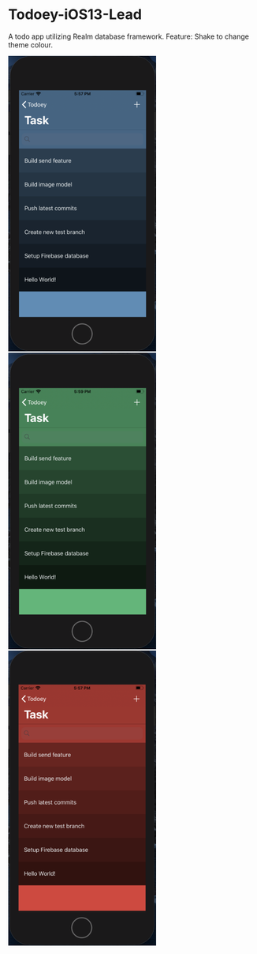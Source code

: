 # Todoey-iOS13-Lead
A todo app utilizing Realm database framework.
Feature: Shake to change theme colour.

<p float="left">
<img src="https://raw.githubusercontent.com/dkerdker/Todoey-iOS13-Lead/master/Todoey/Supporting%20Files/Assets.xcassets/screenshots/screenshot1.png" width="300" alt="project screenshot" />
<img src="https://raw.githubusercontent.com/dkerdker/Todoey-iOS13-Lead/master/Todoey/Supporting%20Files/Assets.xcassets/screenshots/screenshot2.png" width="300" alt="project screenshot" />
<img src="https://raw.githubusercontent.com/dkerdker/Todoey-iOS13-Lead/master/Todoey/Supporting%20Files/Assets.xcassets/screenshots/screenshot3.png" width="300" alt="project screenshot" />
</p>
